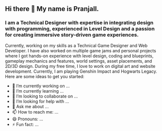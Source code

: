 ## Hi there 👋 My name is **Pranjall**. 

### I am a Technical Designer with expertise in integrating design with programming, experienced in Level Design and a passion for creating immersive story-driven game experiences. 

Currently, working on my skills as a Technical Game Designer and Web Developer.
I have also worked on multiple game jams and personal projects where I got hands-on experience with level design, coding and blueprints, gameplay mechanics and features, world settings, asset placements, and 2D/3D design. 
During my free time, I love to work on digital art and website development. Currently, I am playing Genshin Impact and Hogwarts Legacy. 
Here are some ideas to get you started:

- 🔭 I’m currently working on ...
- 🌱 I’m currently learning ...
- 👯 I’m looking to collaborate on ...
- 🤔 I’m looking for help with ...
- 💬 Ask me about ...
- 📫 How to reach me: ...
- 😄 Pronouns: ...
- ⚡ Fun fact: ...
